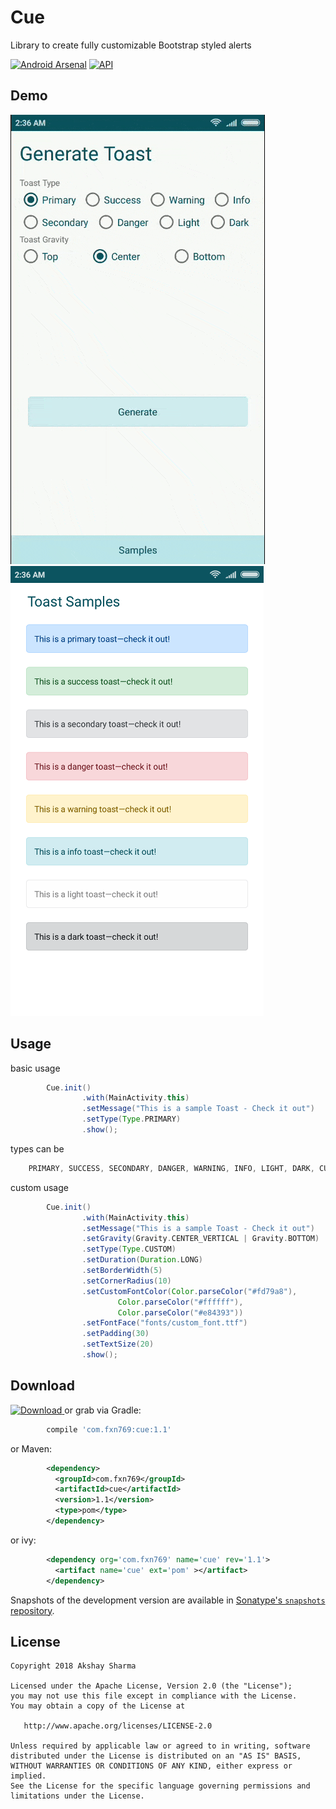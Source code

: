 Cue
======
Library to create fully customizable Bootstrap styled alerts

[![Android Arsenal](https://img.shields.io/badge/Android%20Arsenal-Cue-blue.svg?style=flat)](https://android-arsenal.com/details/1/6722)
[![API](https://img.shields.io/badge/API-9%2B-blue.svg?style=flat)](https://android-arsenal.com/api?level=9)
    
Demo
----
![](media/media.gif)
![](media/image.png)

Usage
-----
basic usage

```groovy
        Cue.init()
                .with(MainActivity.this)
                .setMessage("This is a sample Toast - Check it out")
                .setType(Type.PRIMARY)
                .show();
```
types can be
```groovy
    PRIMARY, SUCCESS, SECONDARY, DANGER, WARNING, INFO, LIGHT, DARK, CUSTOM
```
custom usage

```groovy
        Cue.init()
                .with(MainActivity.this)
                .setMessage("This is a sample Toast - Check it out")
                .setGravity(Gravity.CENTER_VERTICAL | Gravity.BOTTOM)
                .setType(Type.CUSTOM)
                .setDuration(Duration.LONG)
                .setBorderWidth(5)
                .setCornerRadius(10)
                .setCustomFontColor(Color.parseColor("#fd79a8"),
                        Color.parseColor("#ffffff"),
                        Color.parseColor("#e84393"))
                .setFontFace("fonts/custom_font.ttf")
                .setPadding(30)
                .setTextSize(20)
                .show();
```


Download
--------

 [ ![Download](https://api.bintray.com/packages/fxn769/android_projects/Numpad/images/download.svg) ](https://bintray.com/fxn769/android_projects/Numpad/_latestVersion)  or grab via Gradle:
```groovy
        compile 'com.fxn769:cue:1.1'
```
or Maven:
```xml
        <dependency>
          <groupId>com.fxn769</groupId>
          <artifactId>cue</artifactId>
          <version>1.1</version>
          <type>pom</type>
        </dependency>
```
or ivy:
```xml
        <dependency org='com.fxn769' name='cue' rev='1.1'>
          <artifact name='cue' ext='pom' ></artifact>
        </dependency>
```
Snapshots of the development version are available in [Sonatype's `snapshots` repository][snap].

License
--------

    Copyright 2018 Akshay Sharma

    Licensed under the Apache License, Version 2.0 (the "License");
    you may not use this file except in compliance with the License.
    You may obtain a copy of the License at

       http://www.apache.org/licenses/LICENSE-2.0

    Unless required by applicable law or agreed to in writing, software
    distributed under the License is distributed on an "AS IS" BASIS,
    WITHOUT WARRANTIES OR CONDITIONS OF ANY KIND, either express or implied.
    See the License for the specific language governing permissions and
    limitations under the License.



 [snap]: https://oss.sonatype.org/content/repositories/snapshots/



                
